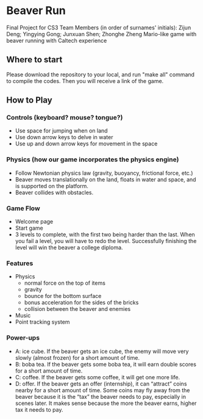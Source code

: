 # Beaver Run
Final Project for CS3
Team Members (in order of surnames' initials): Zijun Deng; Yingying Gong; Junxuan Shen; Zhonghe Zheng
Mario-like game with beaver running with Caltech experience

## Where to start
Please download the repository to your local, and run "make all" command to compile the codes.
Then you will receive a link of the game.

## How to Play
### Controls (keyboard? mouse? tongue?)
- Use space for jumping when on land
- Use down arrow keys to delve in water
- Use up and down arrow keys for movement in the space

### Physics (how our game incorporates the physics engine)
- Follow Newtonian physics law (gravity, buoyancy, frictional force, etc.) 
- Beaver moves translationally on the land, floats in water and space, and is supported on the platform. 
- Beaver collides with obstacles.

### Game Flow
- Welcome page
- Start game
- 3 levels to complete, with the first two being harder than the last. When you fail a level, you will have to redo the level. Successfully finishing the level will win the beaver a college diploma.

### Features
- Physics
    - normal force on the top of items
    - gravity
    - bounce for the bottom surface
    - bonus acceleration for the sides of the bricks
    - collision between the beaver and enemies
- Music
- Point tracking system

### Power-ups
- A: ice cube. If the beaver gets an ice cube, the enemy will move very slowly (almost frozen) for a short amount of time.  
- B: boba tea. If the beaver gets some boba tea, it will earn double scores for a short amount of time.  
- C: coffee. If the beaver gets some coffee, it will get one more life.  
- D: offer. If the beaver gets an offer (internship), it can “attract” coins nearby for a short amount of time. Some coins may fly away from the beaver because it is the “tax” the beaver needs to pay, especially in scenes later. It makes sense because the more the beaver earns, higher tax it needs to pay. 

